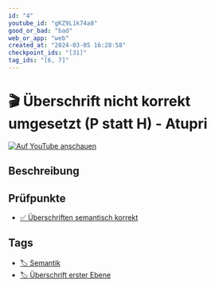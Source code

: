 ```yaml
---
id: "4"
youtube_id: "gKZ9L1k74a8"
good_or_bad: "bad"
web_or_app: "web"
created_at: "2024-03-05 16:28:58"
checkpoint_ids: "[31]"
tag_ids: "[6, 7]"
---
```


# 🎬 Überschrift nicht korrekt umgesetzt (P statt H) - Atupri

[![Auf YouTube anschauen](https://img.youtube.com/vi/gKZ9L1k74a8/sddefault.jpg)](https://youtu.be/gKZ9L1k74a8)

## Beschreibung



## Prüfpunkte

- [✅ Überschriften semantisch korrekt](/de/wcag/1.3.1a-ueberschriften-struktur/ueberschriften-semantisch-korrekt)

## Tags

- [🏷️ Semantik](/de/tags/semantik)
- [🏷️ Überschrift erster Ebene](/de/tags/ueberschrift-erster-ebene)
